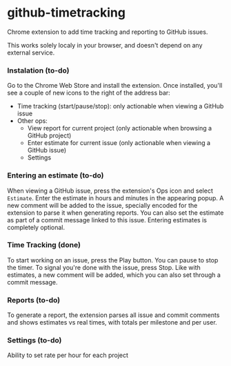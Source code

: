github-timetracking
===================

Chrome extension to add time tracking and reporting to GitHub issues.

This works solely localy in your browser, and doesn't depend on any external service.

### Instalation (to-do)

Go to the Chrome Web Store and install the extension. Once installed, you'll see a couple of new icons to the right of the address bar:
  - Time tracking (start/pause/stop): only actionable when viewing a GitHub issue
  - Other ops:
    - View report for current project (only actionable when browsing a GitHub project)
    - Enter estimate for current issue (only actionable when viewing a GitHub issue)
    - Settings

### Entering an estimate (to-do)

When viewing a GitHub issue, press the extension's Ops icon and select `Estimate`. Enter the estimate in hours and minutes in the appearing popup. A new comment will be added to the issue, specially encoded for the extension to parse it when generating reports. You can also set the estimate as part of a commit message linked to this issue. Entering estimates is completely optional.

### Time Tracking (done)

To start working on an issue, press the Play button. You can pause to stop the timer. To signal you're done with the issue, press Stop. Like with estimates, a new comment will be added, which you can also set through a commit message.

### Reports (to-do)

To generate a report, the extension parses all issue and commit comments and shows estimates vs real times, with totals per milestone and per user.

### Settings (to-do)

Ability to set rate per hour for each project
